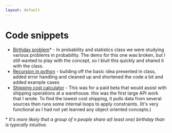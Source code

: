 ```yaml
---
layout: default
---
```


# Code snippets

* [Birthday problem][1]* - In probability and statistics class we were studying various problems in probability. The demo for this one was broken, but I still wanted to play with the concept, so I bluit this quickly and shared it with the class.
* [Recursion in python][2] - building off the basic idea presented in class, added error handling and cleaned up and shortened the code a bit and added example cases
* [Shipping cost calculator][3] - This was for a paid beta that would assist with shipping operations at a warehouse. this was the first large API work that I wrote. To find the lowest cost shipping, it pulls data from several sources then runs some internal loops to apply constraints. (It's very functional as I had not yet learned any object oriented concepts.)

[1]: https://codepen.io/ericafe/pen/xxxKwrR
[2]: https://repl.it/@ericnorman/pythonRecursiveFactorial
[3]: https://github.com/lifekaizen/samples/blob/master/quoting_engine.py

\* *It's more likely that a group of n people share a(t least one) birthday than is typically intuitive.*